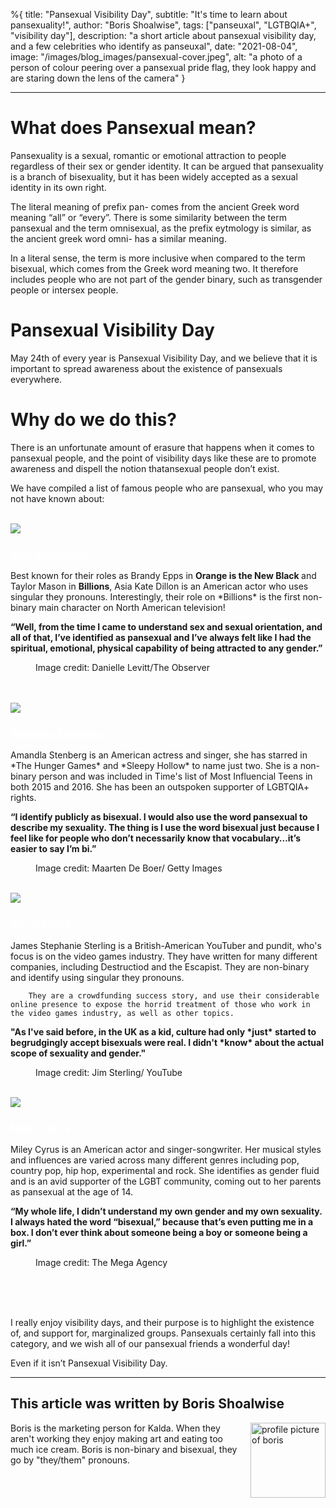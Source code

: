 %{
title: "Pansexual Visibility Day",
subtitle: "It's time to learn about pansexuality!",
author: "Boris Shoalwise",
tags: ["panseuxal", "LGTBQIA+", "visibility day"],
description: "a short article about pansexual visibility day, and a few celebrities who identify as panseuxal",
date: "2021-08-04",
image: "/images/blog_images/pansexual-cover.jpeg",
alt: "a photo of a person of colour peering over a pansexual pride flag, they look happy and are staring down the lens of the camera"
}

---


# What does Pansexual mean? 

Pansexuality is a sexual, romantic or emotional attraction to people regardless of their sex or gender identity. 
It can be argued that pansexuality is a branch of bisexuality, but it has been widely accepted as a sexual identity in its own right. 

The literal meaning of prefix pan- comes from the ancient Greek word meaning “all” or “every”. There is some similarity between the term pansexual and the term omnisexual, as the prefix eytmology is similar, as the ancient greek word omni- has a similar meaning. 

In a literal sense, the term is more inclusive when compared to the term bisexual, which comes from the Greek word meaning two. It therefore includes people who are not part of the gender binary, such as transgender people or intersex people. 

# Pansexual Visibility Day 

May 24th of every year is Pansexual Visibility Day, and we believe that it is important to spread awareness about the existence of pansexuals everywhere. 

# Why do we do this? 
There is an unfortunate amount of erasure that happens when it comes to pansexual people, and the point of visibility days like these are to promote awareness and dispell the notion thatansexual people don’t exist. 

We have compiled a list of famous people who are pansexual, who you may not have known about: 

<br/>

<!--- Asia Kate Dillon --->

<div>

<img class="blog-profile-image" src="/images/blog_images/pansexual-photos/asia-kate-dillon.jpeg">

<h3 class="blog-profile-caption">
 <a style="color: white;" href="https://www.imdb.com/name/nm3545872/" target="_blank">Asia Kate Dillon</a>
</h3>



<p>
Best known for their roles as Brandy Epps in <strong>Orange is the New Black   </strong>   and Taylor Mason in <strong>Billions</strong>, Asia Kate Dillon is an American actor who uses singular they pronouns. Interestingly, their role on *Billions* is the first non-binary main character on North American television! 
</p> 


<p>
   <strong> “Well, from the time I came to understand sex and sexual orientation, and all of that, I’ve identified as pansexual and I’ve always felt like I had the spiritual, emotional, physical capability of being attracted to any gender.” </strong>
</p> 


<p class="image-caption" style="padding-left:40px;">
    Image credit: Danielle Levitt/The Observer
</p>

</div>

<br/>
<br/>

<!--- Amandla ---->

<div>

<img class="blog-profile-image" src="/images/blog_images/pansexual-photos/amandla-stenberg.jpeg">

<h3 class="blog-profile-caption">
 <a style="color: white" href="https://www.instagram.com/amandlastenberg/?hl=en" target="_blank">Amandla Stenberg</a>
</h3>

<p>
Amandla Stenberg is an American actress and singer, she has starred in *The Hunger Games* and *Sleepy Hollow* to name just two. She is a non-binary person and was included in Time's list of Most Influencial Teens in both 2015 and 2016. She has been an outspoken supporter of LGBTQIA+ rights. 
</p>

<p>
    <strong>“I identify publicly as bisexual. I would also use the word pansexual to describe my sexuality. The thing is I use the word bisexual just because I feel like for people who don’t necessarily know that vocabulary…it’s easier to say I’m bi.” </strong>
</p>

<p class="image-caption" style="padding-left:40px;">
    Image credit: Maarten De Boer/ Getty Images
</p>

</div>

<br/>

<!--- Jim Sterling ---->

<div>

 <img class="blog-profile-image" src="/images/blog_images/pansexual-photos/jim-sterling.jpeg">

<h3 class="blog-profile-caption">
    <a style="color: white" href="https://twitter.com/JimSterling?ref_src=twsrc%5Egoogle%7Ctwcamp%5Eserp%7Ctwgr%5Eauthor" target="_blank"> Jim Sterling</a>
</h3>

<p>
        James Stephanie Sterling is a British-American YouTuber and pundit, who's focus is on the video games industry. They have written for many different companies, including Destructiod and the Escapist. They are non-binary and identify using singular they pronouns. 

        They are a crowdfunding success story, and use their considerable online presence to expose the horrid treatment of those who work in the video games industry, as well as other topics. 
</p>

<p>
<strong> "As I've said before, in the UK as a kid, culture had only *just* started to begrudgingly accept bisexuals were real. I didn't *know* about the actual scope of sexuality and gender." 
 </strong>
</p>

<p class="image-caption" style="padding-left:40px; ">
    Image credit: Jim Sterling/ YouTube
</p>

</div>

<br/>

<!--- Miley --->

<div>

<img class="blog-profile-image" src="/images/blog_images/pansexual-photos/miley-cyrus.jpeg">

<h3 class="blog-profile-caption">
    <a style="color:white"href="https://www.instagram.com/mileycyrus/?hl=en" target="_blank">Miley Cyrus</a>
</h3>

<p>
Miley Cyrus is an American actor and singer-songwriter. Her musical styles and influences are varied across many different genres including pop, country pop, hip hop, experimental and rock. She identifies as gender fluid and is an avid supporter of the LGBT community, coming out to her parents as pansexual at the age of 14. 
</p>

<p>
<strong>“My whole life, I didn’t understand my own gender and my own sexuality. I always hated the word “bisexual,” because that’s even putting me in a box. I don’t ever think about someone being a boy or someone being a girl.” </strong>
</p>

<p class="image-caption" style="padding-left:40px; ">
    Image credit: The Mega Agency
</p>

<br/>
<br/>
<br/>


<!--- Sign off ---->

<p>
I really enjoy visibility days, and their purpose is to highlight the existence of, and support for, marginalized groups. Pansexuals certainly fall into this category, and we wish all of our pansexual friends a wonderful day! 

Even if it isn’t Pansexual Visibility Day. 
</p>
<hr/>

<h2> This article was written by Boris Shoalwise </h2>

<img src="/images/blog_images/profile-pics/boris-profile.jpeg" alt="profile picture of boris" width="120" height="120" style="float:right;margin-left:10px">
<p>Boris is the marketing person for Kalda. When they aren't working they enjoy making art and eating too much ice cream. Boris is non-binary and bisexual, they go by "they/them" pronouns. </p>

